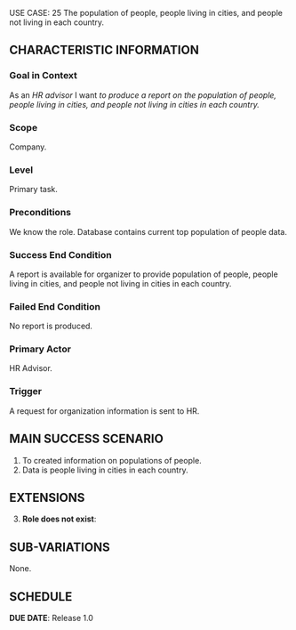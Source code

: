USE CASE: 25 The population of people, people living in cities, and people not living in each country.

## CHARACTERISTIC INFORMATION

### Goal in Context

As an *HR advisor* I want *to produce a report on the population of people, people living in cities, and people not living in cities in each country.*

### Scope

Company.

### Level

Primary task.

### Preconditions

We know the role. Database contains current top population of people data.

### Success End Condition

A report is available for organizer to provide population of people, people living in cities, and people not living in cities in each country.

### Failed End Condition

No report is produced.

### Primary Actor

HR Advisor.

### Trigger

A request for organization information is sent to HR.

## MAIN SUCCESS SCENARIO

1. To created information on populations of people.
2. Data is people living in cities in each country.

## EXTENSIONS

3. **Role does not exist**:

## SUB-VARIATIONS

None.

## SCHEDULE

**DUE DATE**: Release 1.0